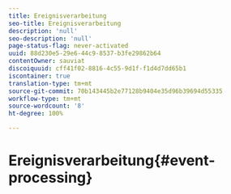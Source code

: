 ```yaml
---
title: Ereignisverarbeitung
seo-title: Ereignisverarbeitung
description: 'null'
seo-description: 'null'
page-status-flag: never-activated
uuid: 88d230e5-29e6-44c9-8537-b3fe29862b64
contentOwner: sauviat
discoiquuid: cff41f02-8816-4c55-9d1f-f1d4d7dd65b1
iscontainer: true
translation-type: tm+mt
source-git-commit: 70b143445b2e77128b9404e35d96b39694d55335
workflow-type: tm+mt
source-wordcount: '8'
ht-degree: 100%

---
```



# Ereignisverarbeitung{#event-processing}

